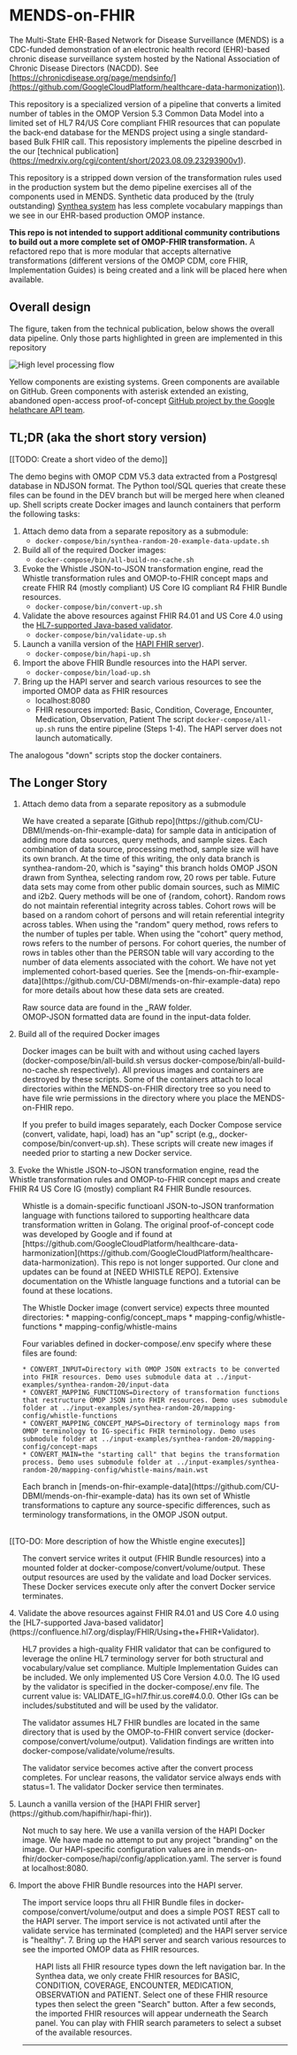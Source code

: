 # MENDS-on-FHIR
The Multi-State EHR-Based Network for Disease Surveillance (MENDS) is a CDC-funded demonstration of an electronic health record (EHR)-based chronic disease surveillance system hosted by the National Association of Chronic Disease Directors (NACDD). See [https://chronicdisease.org/page/mendsinfo/](https://github.com/GoogleCloudPlatform/healthcare-data-harmonization)).

This repository is a specialized version of a pipeline that converts a limited number of tables in the OMOP Version 5.3 Common Data Model into a limited set of HL7 R4/US Core compliant FHIR resources that can populate the back-end database for the MENDS project using a single standard-based Bulk FHIR call. This reposistory implements the pipeline descrbed in the our [technical publication] (https://medrxiv.org/cgi/content/short/2023.08.09.23293900v1). 

This repository is a stripped down version of the transformation rules used in the production system but the demo pipeline exercises all of the components used in MENDS. Synthetic data produced by the (truly outstanding) [Synthea system](https://synthea.mitre.org) has less complete vocabulary mappings than we see in our EHR-based production OMOP instance.

**This repo is not intended to support additional community contributions to build out a more complete set of OMOP-FHIR transformation.** A refactored repo that is more modular that accepts alternative transformations (different versions of the OMOP CDM, core FHIR, Implementation Guides) is being created and a link will be placed here when available.

## Overall design

The figure, taken from the technical publication, below shows the overall data pipeline. Only those parts highlighted in green are implemented in this repository

![High level processing flow](/assets/images/dataflow.png)

Yellow components are existing systems. Green components are available on GitHub. Green components with asterisk extended an existing, abandoned open-access proof-of-concept [GitHub project by the Google helathcare API team](https://github.com/GoogleCloudPlatform/healthcare-data-harmonization).

## TL;DR (aka the short story version)

[[TODO: Create a short video of the demo]]

The demo begins with OMOP CDM V5.3 data extracted from a Postgresql database in NDJSON format. The Python tool/SQL queries that create these files can be found in the DEV branch but will be merged here when cleaned up. Shell scripts create Docker images and launch containers that perform the following tasks:

1. Attach demo data from a separate repository as a submodule:
    * `docker-compose/bin/synthea-random-20-example-data-update.sh`
2. Build all of the required Docker images:
    * `docker-compose/bin/all-build-no-cache.sh`
3. Evoke the Whistle JSON-to-JSON transformation engine, read the Whistle transformation rules and OMOP-to-FHIR concept maps and create FHIR R4 (mostly compliant) US Core IG compliant R4  FHIR Bundle resources.
    * `docker-compose/bin/convert-up.sh`
4. Validate the above resources against FHIR R4.01 and US Core 4.0 using the [HL7-supported Java-based validator](https://confluence.hl7.org/display/FHIR/Using+the+FHIR+Validator).
    * `docker-compose/bin/validate-up.sh`
5. Launch a vanilla version of the [HAPI FHIR server](https://github.com/hapifhir/hapi-fhir)).
    * `docker-compose/bin/hapi-up.sh`
6. Import the above FHIR Bundle resources into the HAPI server.
    * `docker-compose/bin/load-up.sh`
7. Bring up the HAPI server and search various resources to see the imported OMOP data as FHIR resources
    * localhost:8080
    * FHIR resources imported: Basic, Condition, Coverage, Encounter, Medication, Observation, Patient
The script `docker-compose/all-up.sh` runs the entire pipeline (Steps 1-4). The HAPI server does not launch automatically.

The analogous "down" scripts stop the docker containers.

## The Longer Story
1. Attach demo data from a separate repository as a submodule
<ul>We have created a separate [Github repo](https://github.com/CU-DBMI/mends-on-fhir-example-data) for sample data in anticipation of adding more data sources, query methods, and sample sizes. Each combination of data source, processing method, sample size will have its own branch. At the time of this writing, the only data branch is synthea-random-20, which is "saying" this branch holds OMOP JSON drawn from Synthea, selecting random row, 20 rows per table. Future data sets may come from other public domain sources, such as MIMIC and i2b2. Query methods will be one of {random, cohort}. Random rows do not maintain referential integrity across tables. Cohort rows will be based on a random cohort of persons and will retain referential integrity across tables. When using the "random" query method, rows refers to the number of tuples per table. When using the "cohort" query method, rows refers to the number of persons. For cohort queries, the number of rows in tables other than the PERSON table will vary according to the number of data elements associated with the cohort. We have not yet implemented cohort-based queries. See the [mends-on-fhir-example-data](https://github.com/CU-DBMI/mends-on-fhir-example-data) repo for more details about how these data sets are created.
</ul>
<ul>
Raw source data are found in the _RAW folder. <br>
OMOP-JSON formatted data are found in the input-data folder.
</ul>
2. Build all of the required Docker images
<ul>
Docker images can be built with and without using cached layers (docker-compose/bin/all-build.sh versus docker-compose/bin/all-build-no-cache.sh respectively). All previous images and containers are destroyed by these scripts. Some of the containers attach to local directories within the MENDS-on-FHIR directory tree so you need to have file wrie permissions in the directory where you place the MENDS-on-FHIR repo.
</ul>
<ul>
If you prefer to build images separately, each Docker Compose service (convert, validate, hapi, load) has an "up" script (e.g,, docker-compose/bin/convert-up.sh). These scripts will create new images if needed prior to starting a new Docker service.
</ul>
3. Evoke the Whistle JSON-to-JSON transformation engine, read the Whistle transformation rules and OMOP-to-FHIR concept maps and create FHIR R4 US Core IG (mostly) compliant R4 FHIR Bundle resources.
<ul>
Whistle is a domain-specific functioanl JSON-to-JSON tranformation language with functions tailored to supporting healthcare data transformation written in Golang. The original proof-of-concept code was developed by Google and if found at [https://github.com/GoogleCloudPlatform/healthcare-data-harmonization](https://github.com/GoogleCloudPlatform/healthcare-data-harmonization). This repo is not longer supported. Our clone and updates can be found at [NEED WHISTLE REPO]. Extensive documentation on the Whistle language functions and a tutorial can be found at these locations. 
</ul>
<ul>
The Whistle Docker image (convert service) expects three mounted directories:
    * mapping-config/concept_maps
    * mapping-config/whistle-functions
    * mapping-config/whistle-mains
</ul>
<ul>Four variables defined in docker-compose/.env specify where these files are found:

    * CONVERT_INPUT=Directory with OMOP JSON extracts to be converted into FHIR resources. Demo uses submodule data at ../input-examples/synthea-random-20/input-data
    * CONVERT_MAPPING_FUNCTIONS=Directory of transformation functions that restructure OMOP JSON into FHIR resources. Demo uses submodule folder at ../input-examples/synthea-random-20/mapping-config/whistle-functions
    * CONVERT_MAPPING_CONCEPT_MAPS=Directory of terminology maps from OMOP terminology to IG-specific FHIR terminology. Demo uses submodule folder at ../input-examples/synthea-random-20/mapping-config/concept-maps
    * CONVERT_MAIN=the "starting call" that begins the transformation process. Demo uses submodule folder at ../input-examples/synthea-random-20/mapping-config/whistle-mains/main.wst
</ul>
<ul>
Each branch in [mends-on-fhir-example-data](https://github.com/CU-DBMI/mends-on-fhir-example-data) has its own set of Whistle transformations to capture any source-specific differences, such as terminology transformations, in the OMOP JSON output.
</ul>
<br>
[[TO-DO: More description of how the Whistle engine executes]]

<br>
<ul>The convert service writes it output (FHIR Bundle resources) into a mounted folder at docker-compose/convert/volume/output. These output resources are used by the validate and load Docker services. These Docker services execute only after the convert Docker service terminates.
</ul>
4. Validate the above resources against FHIR R4.01 and US Core 4.0 using the [HL7-supported Java-based validator](https://confluence.hl7.org/display/FHIR/Using+the+FHIR+Validator).
<ul>
HL7 provides a high-quality FHIR validator that can be configured to leverage the online HL7 terminology server for both structural and vocabulary/value set compliance. Multiple Implementation Guides can be included. We only implemented US Core Version 4.0.0. The IG used by the validator is specified in the docker-compose/.env file. The current value is: VALIDATE_IG=hl7.fhir.us.core#4.0.0. Other IGs can be includes/substituted and will be used by the validator.
</ul>
<ul>
The validator assumes HL7 FHIR bundles are located in the same directory that is used by the OMOP-to-FHIR convert service (docker-compose/convert/volume/output).  Validation findings are written into docker-compose/validate/volume/results.
</ul>
<ul>
The validator service becomes active after the convert process completes. For unclear reasons, the validator service always ends with status=1. The validator Docker service then terminates.
</ul>
5. Launch a vanilla version of the [HAPI FHIR server](https://github.com/hapifhir/hapi-fhir)).
<ul>
Not much to say here. We use a vanilla version of the HAPI Docker image. We have made no attempt to put any project "branding" on the image. Our HAPI-specific configuration values are in mends-on-fhir/docker-compose/hapi/config/application.yaml. The server is found at localhost:8080.
</ul>
6. Import the above FHIR Bundle resources into the HAPI server.
<ul>
The import service loops thru all FHIR Bundle files in docker-compose/convert/volume/output and does a simple POST REST call to the HAPI server. The import service is not activated until after the validate service has terminated (completed) and the HAPI server service is "healthy". 
7. Bring up the HAPI server and search various resources to see the imported OMOP data as FHIR resources.
<ul>
HAPI lists all FHIR resource types down the left navigation bar. In the Synthea data, we only create FHIR resources for BASIC, CONDITION, COVERAGE, ENCOUNTER, MEDICATION, OBSERVATION and PATIENT. Select one of these FHIR resource types then select the green "Search" button. After a few seconds, the imported FHIR resources will appear underneath the Search panel. You can play with FHIR search parameters to select a subset of the available resources.
</ul>

---








